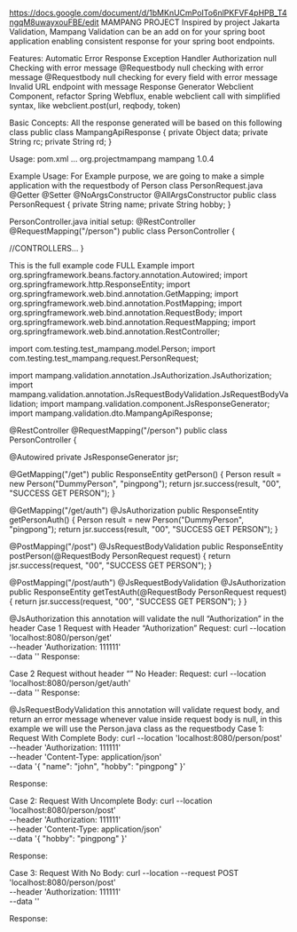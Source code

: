 https://docs.google.com/document/d/1bMKnUCmPoITo6nlPKFVF4pHPB_T4ngqM8uwayxouFBE/edit
MAMPANG PROJECT
Inspired by project Jakarta Validation, Mampang Validation can be an add on for your spring boot application enabling consistent response for your spring boot endpoints.

Features:
Automatic Error Response Exception Handler
Authorization null Checking with error message
@Requestbody null checking with error message
@Requestbody null checking for every field with error message
Invalid URL endpoint with message
Response Generator
Webclient Component, refactor Spring Webflux, enable webclient call with simplified syntax, like webclient.post(url, reqbody, token)

Basic Concepts:
All the response generated will be based on this following class
   public class MampangApiResponse {
    private Object data;
    private String rc;
    private String rd;
   }


Usage:
pom.xml
   <dependency>
	…
     <groupId>org.projectmampang</groupId>
     <artifactId>mampang</artifactId>
     <version>1.0.4</version>
   </dependency>


Example Usage:
For Example purpose, we are going to make a simple application with the requestbody of Person class
PersonRequest.java
@Getter
@Setter
@NoArgsConstructor
@AllArgsConstructor
public class PersonRequest {
 private String name;
 private String hobby;
}

PersonController.java initial setup:
@RestController
@RequestMapping("/person")
public class PersonController {


   //CONTROLLERS…
}

This is the full example code
FULL Example 
import org.springframework.beans.factory.annotation.Autowired;
import org.springframework.http.ResponseEntity;
import org.springframework.web.bind.annotation.GetMapping;
import org.springframework.web.bind.annotation.PostMapping;
import org.springframework.web.bind.annotation.RequestBody;
import org.springframework.web.bind.annotation.RequestMapping;
import org.springframework.web.bind.annotation.RestController;


import com.testing.test_mampang.model.Person;
import com.testing.test_mampang.request.PersonRequest;


import mampang.validation.annotation.JsAuthorization.JsAuthorization;
import mampang.validation.annotation.JsRequestBodyValidation.JsRequestBodyValidation;
import mampang.validation.component.JsResponseGenerator;
import mampang.validation.dto.MampangApiResponse;


@RestController
@RequestMapping("/person")
public class PersonController {


   @Autowired
   private JsResponseGenerator jsr;


   @GetMapping("/get")
   public ResponseEntity<MampangApiResponse> getPerson() {
       Person result = new Person("DummyPerson", "pingpong");
       return jsr.success(result, "00", "SUCCESS GET PERSON");
   }


   @GetMapping("/get/auth")
   @JsAuthorization
   public ResponseEntity<MampangApiResponse> getPersonAuth() {
       Person result = new Person("DummyPerson", "pingpong");
       return jsr.success(result, "00", "SUCCESS GET PERSON");
   }


   @PostMapping("/post")
   @JsRequestBodyValidation
   public ResponseEntity<MampangApiResponse> postPerson(@RequestBody PersonRequest request) {
       return jsr.success(request, "00", "SUCCESS GET PERSON");
   }


   @PostMapping("/post/auth")
   @JsRequestBodyValidation
   @JsAuthorization
   public ResponseEntity<MampangApiResponse> getTestAuth(@RequestBody PersonRequest request) {
       return jsr.success(request, "00", "SUCCESS GET PERSON");
   }
}



@JsAuthorization
this annotation will validate the null “Authorization” in the header
Case 1 Request with Header “Authorization”
Request:
curl --location 'localhost:8080/person/get' \
--header 'Authorization: 111111' \
--data ''
Response:


Case 2 Request without header “” No Header:
Request:
curl --location 'localhost:8080/person/get/auth' \
--data ''
Response:



@JsRequestBodyValidation
this annotation will validate request body, and return an error message whenever value inside request body is null, in this example we will use the Person.java class as the requestbody
Case 1:
Request With Complete Body:
curl --location 'localhost:8080/person/post' \
--header 'Authorization: 111111' \
--header 'Content-Type: application/json' \
--data '{
   "name": "john",
   "hobby": "pingpong"
}'

Response:

Case 2:
Request With Uncomplete Body:
curl --location 'localhost:8080/person/post' \
--header 'Authorization: 111111' \
--header 'Content-Type: application/json' \
--data '{
   "hobby": "pingpong"
}'

Response:

Case 3:
Request With No Body:
curl --location --request POST 'localhost:8080/person/post' \
--header 'Authorization: 111111' \
--data ''

Response:



